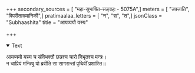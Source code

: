 +++
secondary_sources = [ "महा-सुभाषित-सङ्ग्रहः - 5075A",]
meters = [ "उपजाति", "विपरीताख्यानिकी",]
pratimaalaa_letters = [ "न", "स", "त",]
jsonClass = "Subhaashita"
title = "आयव्ययौ यस्य"

+++

<details open><summary>Text</summary>

आयव्ययौ यस्य च संविभक्तौ छन्नश्च चारो निभृतश्च मन्त्रः।  
न चाप्रियं मन्त्रिषु यो ब्रवीति सा सागरान्तां पृथिवीं प्रशास्ति॥
</details>
